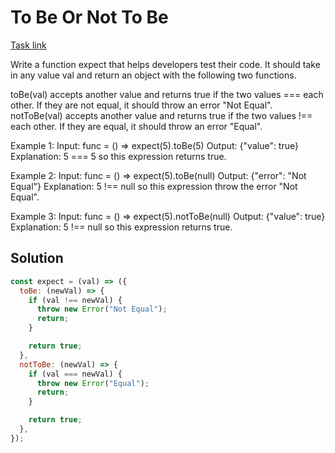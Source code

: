 # To Be Or Not To Be

[Task link](https://leetcode.com/problems/to-be-or-not-to-be/description/)

Write a function expect that helps developers test their code. It should take in any value val and return an object with the following two functions.

toBe(val) accepts another value and returns true if the two values === each other. If they are not equal, it should throw an error "Not Equal".
notToBe(val) accepts another value and returns true if the two values !== each other. If they are equal, it should throw an error "Equal".

Example 1:
Input: func = () => expect(5).toBe(5)
Output: {"value": true}
Explanation: 5 === 5 so this expression returns true.

Example 2:
Input: func = () => expect(5).toBe(null)
Output: {"error": "Not Equal"}
Explanation: 5 !== null so this expression throw the error "Not Equal".

Example 3:
Input: func = () => expect(5).notToBe(null)
Output: {"value": true}
Explanation: 5 !== null so this expression returns true.

## Solution

```javascript
const expect = (val) => ({
  toBe: (newVal) => {
    if (val !== newVal) {
      throw new Error("Not Equal");
      return;
    }

    return true;
  },
  notToBe: (newVal) => {
    if (val === newVal) {
      throw new Error("Equal");
      return;
    }

    return true;
  },
});
```
